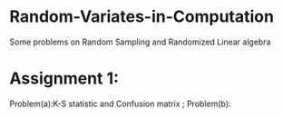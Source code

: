 # Random-Variates-in-Computation
Some problems on Random Sampling and Randomized Linear algebra
# Assignment 1:
Problem(a):K-S statistic and Confusion matrix ; Problem(b):
